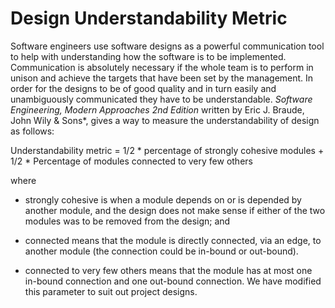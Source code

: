 # Design Understandability Metric

Software engineers use software designs as a powerful communication tool to help with understanding how the software is to be implemented. Communication is absolutely necessary if the whole team is to perform in unison and achieve the targets that have been set by the management. In order for the designs to be of good quality and in turn easily and unambiguously communicated they have to be understandable. *Software Engineering, Modern Approaches 2nd Edition* written by Eric J. Braude, John Wily & Sons*, gives a way to measure the understandability of design as follows:

Understandability metric = 1/2 * percentage of strongly cohesive modules + 1/2 * Percentage of modules connected to very few others

where 

* strongly cohesive is when a module depends on or is depended by another module, and the design does not make sense if either of the two modules was to be removed from the design; and

* connected means that the module is directly connected, via an edge, to another module (the connection could be in-bound or out-bound).

* connected to very few others means that the module has at most one in-bound connection and one out-bound connection. We have modified this parameter to suit out project designs.
